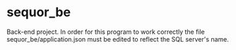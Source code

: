 # sequor_be
Back-end project.
In order for this program to work correctly the file sequor_be/application.json must be edited to reflect the SQL server's name.
